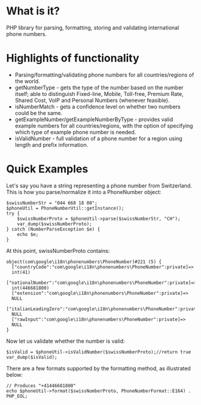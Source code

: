 # What is it?
PHP library for parsing, formatting, storing and validating international phone numbers.


# Highlights of functionality
* Parsing/formatting/validating phone numbers for all countries/regions of the world.
* getNumberType - gets the type of the number based on the number itself; able to distinguish Fixed-line, Mobile, Toll-free, Premium Rate, Shared Cost, VoIP and Personal Numbers (whenever feasible).
* isNumberMatch - gets a confidence level on whether two numbers could be the same.
* getExampleNumber/getExampleNumberByType - provides valid example numbers for all countries/regions, with the option of specifying which type of example phone number is needed.
* isValidNumber - full validation of a phone number for a region using length and prefix information.

# Quick Examples
Let's say you have a string representing a phone number from Switzerland. This is how you parse/normalize it into a PhoneNumber object:

	$swissNumberStr = "044 668 18 00";
	$phoneUtil = PhoneNumberUtil::getInstance();
	try {
		$swissNumberProto = $phoneUtil->parse($swissNumberStr, "CH");
		var_dump($swissNumberProto);
	} catch (NumberParseException $e) {
		echo $e;
	}

At this point, swissNumberProto contains:

	object(com\google\i18n\phonenumbers\PhoneNumber)#221 (5) {
	  ["countryCode":"com\google\i18n\phonenumbers\PhoneNumber":private]=>
	  int(41)
	  ["nationalNumber":"com\google\i18n\phonenumbers\PhoneNumber":private]=>
	  int(446681800)
	  ["extension":"com\google\i18n\phonenumbers\PhoneNumber":private]=>
	  NULL
	  ["italianLeadingZero":"com\google\i18n\phonenumbers\PhoneNumber":private]=>
	  NULL
	  ["rawInput":"com\google\i18n\phonenumbers\PhoneNumber":private]=>
	  NULL
	}

Now let us validate whether the number is valid:

	$isValid = $phoneUtil->isValidNumber($swissNumberProto);//return true
	var_dump($isValid);

There are a few formats supported by the formatting method, as illustrated below:

	// Produces "+41446681800"
	echo $phoneUtil->format($swissNumberProto, PhoneNumberFormat::E164) . PHP_EOL;